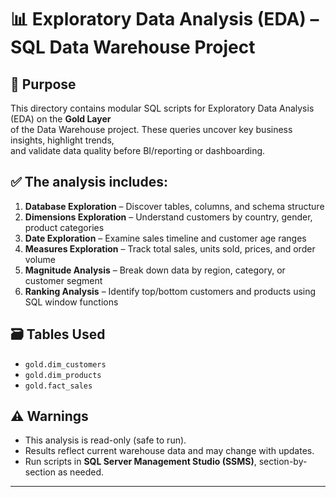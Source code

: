 # 📊 Exploratory Data Analysis (EDA) – SQL Data Warehouse Project

## 📌 Purpose
This directory contains modular SQL scripts for Exploratory Data Analysis (EDA) on the **Gold Layer**  
of the Data Warehouse project. These queries uncover key business insights, highlight trends,  
and validate data quality before BI/reporting or dashboarding.

## ✅ The analysis includes:
1. **Database Exploration** – Discover tables, columns, and schema structure  
2. **Dimensions Exploration** – Understand customers by country, gender, product categories  
3. **Date Exploration** – Examine sales timeline and customer age ranges  
4. **Measures Exploration** – Track total sales, units sold, prices, and order volume  
5. **Magnitude Analysis** – Break down data by region, category, or customer segment  
6. **Ranking Analysis** – Identify top/bottom customers and products using SQL window functions

## 🗃️ Tables Used
- `gold.dim_customers`  
- `gold.dim_products`  
- `gold.fact_sales`  

## ⚠️ Warnings
- This analysis is read-only (safe to run).  
- Results reflect current warehouse data and may change with updates.  
- Run scripts in **SQL Server Management Studio (SSMS)**, section-by-section as needed.

---
